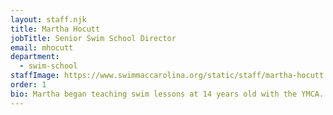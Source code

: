 ```yaml
---
layout: staff.njk
title: Martha Hocutt
jobTitle: Senior Swim School Director
email: mhocutt
department:
  - swim-school
staffImage: https://www.swimmaccarolina.org/static/staff/martha-hocutt.jpg
order: 1
bio: M﻿artha began teaching swim lessons at 14 years old with the YMCA...
---
```

